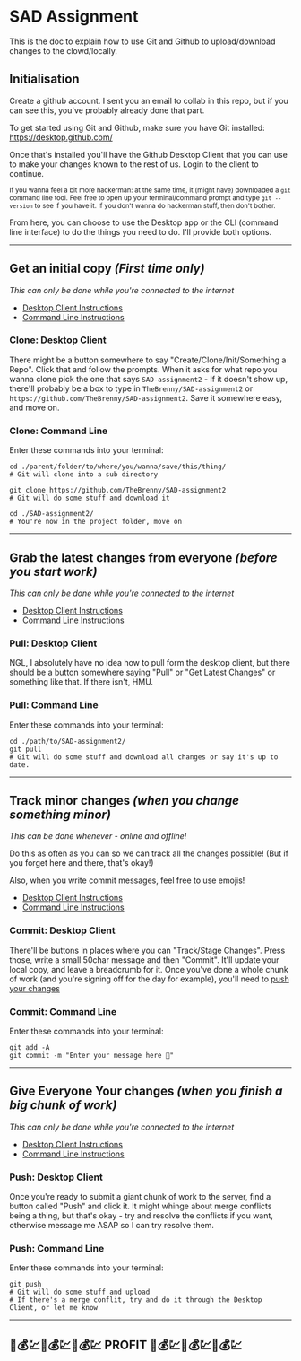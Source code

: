 # SAD Assignment

This is the doc to explain how to use Git and Github to upload/download changes to the clowd/locally.

## Initialisation

Create a github account. I sent you an email to collab in this repo, but if you can see this, you've probably already done that part.

To get started using Git and Github, make sure you have Git installed: https://desktop.github.com/

Once that's installed you'll have the Github Desktop Client that you can use to make your changes known to the rest of us. Login to the client to continue.

<small>If you wanna feel a bit more hackerman: at the same time, it (might have) downloaded a `git` command line tool. Feel free to open up your terminal/command prompt and type `git --version` to see if you have it. If you don't wanna do hackerman stuff, then don't bother.</small>

From here, you can choose to use the Desktop app or the CLI (command line interface) to do the things you need to do. I'll provide both options.

<hr>

## Get an initial copy ***(First time only)***

*This can only be done while you're connected to the internet*

- [Desktop Client Instructions](#clone-desktop-client)
- [Command Line Instructions](#clone-command-line)

### Clone: Desktop Client

There might be a button somewhere to say "Create/Clone/Init/Something a Repo". Click that and follow the prompts. When it asks for what repo you wanna clone pick the one that says `SAD-assignment2` - If it doesn't show up, there'll probably be a box to type in `TheBrenny/SAD-assignment2` or `https://github.com/TheBrenny/SAD-assignment2`. Save it somewhere easy, and move on.

### Clone: Command Line

Enter these commands into your terminal:

```
cd ./parent/folder/to/where/you/wanna/save/this/thing/
# Git will clone into a sub directory

git clone https://github.com/TheBrenny/SAD-assignment2
# Git will do some stuff and download it

cd ./SAD-assignment2/
# You're now in the project folder, move on
```

<hr>

## Grab the latest changes from everyone ***(before you start work)***

*This can only be done while you're connected to the internet*

- [Desktop Client Instructions](#pull-desktop-client)
- [Command Line Instructions](#pull-command-line)

### Pull: Desktop Client

NGL, I absolutely have no idea how to pull form the desktop client, but there should be a button somewhere saying "Pull" or "Get Latest Changes" or something like that. If there isn't, HMU.

### Pull: Command Line

Enter these commands into your terminal:

```
cd ./path/to/SAD-assignment2/
git pull
# Git will do some stuff and download all changes or say it's up to date.
```

<hr>

## Track minor changes ***(when you change something minor)***

*This can be done whenever - online and offline!*

Do this as often as you can so we can track all the changes possible! (But if you forget here and there, that's okay!)

Also, when you write commit messages, feel free to use emojis!

- [Desktop Client Instructions](#commit-desktop-client)
- [Command Line Instructions](#commit-command-line)

### Commit: Desktop Client

There'll be buttons in places where you can "Track/Stage Changes". Press those, write a small 50char message and then "Commit". It'll update your local copy, and leave a breadcrumb for it. Once you've done a whole chunk of work (and you're signing off for the day for example), you'll need to [push your changes](#give-everyone-your-changes-when-you-finish-a-big-chunk-of-work)

### Commit: Command Line

Enter these commands into your terminal:

```
git add -A
git commit -m "Enter your message here 🥳"
```

<hr>

## Give Everyone Your changes ***(when you finish a big chunk of work)***

*This can only be done while you're connected to the internet*

- [Desktop Client Instructions](#push-desktop-client)
- [Command Line Instructions](#push-command-line)


### Push: Desktop Client

Once you're ready to submit a giant chunk of work to the server, find a button called "Push" and click it. It might whinge about merge conflicts being a thing, but that's okay - try and resolve the conflicts if you want, otherwise message me ASAP so I can try resolve them.

### Push: Command Line

Enter these commands into your terminal:

```
git push
# Git will do some stuff and upload
# If there's a merge conflit, try and do it through the Desktop Client, or let me know
```

<hr>

## 🤑💰💹🤑💰💹🤑💰💹 **PROFIT** 🤑💰💹🤑💰💹🤑💰💹